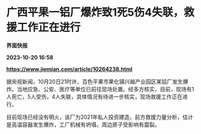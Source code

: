# 广西平果一铝厂爆炸致1死5伤4失联，救援工作正在进行
**界面快报**

**2023-10-20 16:58**

**https://www.jiemian.com/article/10264238.html**

据央视新闻，10月20日21时许，百色平果市果化镇兴越产业园区某铝厂发生爆炸。当地应急、公安、医疗等单位已前往现场处置。经多方核实，目前，现场有1人死亡，5人受伤，4人失联，具体情况有待进一步核实，现场救援工作正在进行。

目前现场已经没有明火，该厂为2021年私人投资建造，前方救援力量分析，估计是高温容器发生爆炸，工厂机械有坍塌，周边房子受影响有震裂。